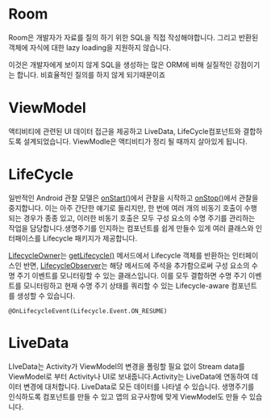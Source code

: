 # Room

Room은 개발자가 자료를 질의 하기 위한  SQL을 직접 작성해야합니다. 그리고 반환된 객체에 자식에 대한 lazy loading을 지원하지 않습니다.

이것은 개발자에게 보이지 않게 SQL을 생성하는 많은 ORM에 비해 실질적인 강점이기는 합니다. 비효율적인 질의를 하지 않게 되기때문이죠



# ViewModel

액티비티에 관련된 UI 데이터 접근을 제공하고 LiveData, LifeCycle컴포넌트와 결합하도록 설계되었습니다. ViewModle은 액티비티가 정리 될 때까지 살아있게 됩니다.



# LifeCycle

일반적인 Android 관찰 모델은 [onStart()](https://developer.android.com/reference/android/app/Activity.html#onStart())에서 관찰을 시작하고 [onStop()](https://developer.android.com/reference/android/app/Activity.html#onStop())에서 관찰을 중지합니다.  이는 아주 간단한 얘기로 들리지만, 한 번에 여러 개의 비동기 호출이 수행되는 경우가 종종 있고,  이러한 비동기 호출은 모두 구성 요소의 수명 주기를 관리하는 작업을 담당합니다.생명주기를 인지하는 컴포넌트를 쉽게 만들수 있게 여러 클래스와 인터패이스를 Lifecycle 패키지가 제공합니다.

[LifecycleOwner](https://developer.android.com/reference/android/arch/lifecycle/LifecycleOwner.html)는 [getLifecycle()](https://developer.android.com/reference/android/arch/lifecycle/LifecycleOwner.html#getLifecycle()) 메서드에서 Lifecycle 객체를 반환하는 인터페이스인 반면, [LifecycleObserver](https://developer.android.com/reference/android/arch/lifecycle/LifecycleObserver.html)는 해당 메서드에 주석을 추가함으로써 구성 요소의 수명 주기 이벤트를 모니터링할 수 있는 클래스입니다. 이를 모두 결합하면 수명 주기 이벤트를 모니터링하고 현재 수명 주기 상태를 쿼리할 수 있는 Lifecycle-aware 컴포넌트를 생성할 수 있습니다.

```@OnLifecycleEvent(Lifecycle.Event.ON_RESUME)```



# LiveData

LIveData는 Activity가 ViewModel의 변경을 폴링할 필요 없이 Stream data를 ViewModel로 부터 Activity나 UI로 보내줍니다.Activity는 LiveData에 연동하여 데이터 변경에 대처합니다. LiveData로 모든 데이터를 나타낼 수 있습니다. 생명주기를 인식하도록 컴포넌트를 만들 수 있고 앱의 요구사항에 맞게 ViewModel도 만들 수 있습니다.




